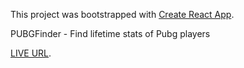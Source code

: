 This project was bootstrapped with [Create React App](https://github.com/facebook/create-react-app).

PUBGFinder - Find lifetime stats of Pubg players



[LIVE URL](https://pubg-stats-kamal.netlify.app/).

